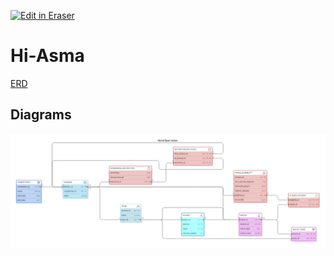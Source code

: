<p><a target="_blank" href="https://app.eraser.io/workspace/7mUgyQK8GzUPny0p0gtR" id="edit-in-eraser-github-link"><img alt="Edit in Eraser" src="https://firebasestorage.googleapis.com/v0/b/second-petal-295822.appspot.com/o/images%2Fgithub%2FOpen%20in%20Eraser.svg?alt=media&amp;token=968381c8-a7e7-472a-8ed6-4a6626da5501"></a></p>

# Hi-Asma
[﻿ERD](https://app.eraser.io/workspace/7mUgyQK8GzUPny0p0gtR?elements=AKNKQMFhGWCFzFnZToV0mQ) 




<!-- eraser-additional-content -->
## Diagrams
<!-- eraser-additional-files -->
<a href="/README-World Sport Action-1.eraserdiagram" data-element-id="etx75iB2rzNMptvTj9rts"><img src="/.eraser/7mUgyQK8GzUPny0p0gtR___5JSa46LcaphiLO7QZVNAYkSrIlJ3___---diagram----0c798e65bc3f12db7014156132a3a5e6-World-Sport-Action.png" alt="" data-element-id="etx75iB2rzNMptvTj9rts" /></a>
<!-- end-eraser-additional-files -->
<!-- end-eraser-additional-content -->
<!--- Eraser file: https://app.eraser.io/workspace/7mUgyQK8GzUPny0p0gtR --->